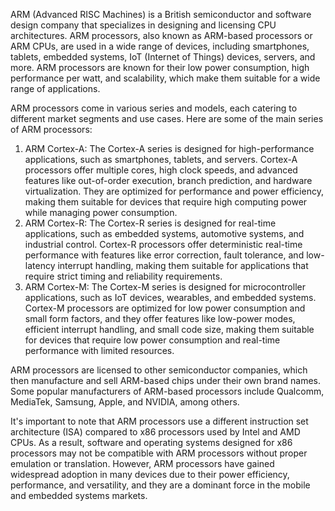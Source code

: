 ARM (Advanced RISC Machines) is a British semiconductor and software design company that specializes in designing and licensing CPU architectures. ARM processors, also known as ARM-based processors or ARM CPUs, are used in a wide range of devices, including smartphones, tablets, embedded systems, IoT (Internet of Things) devices, servers, and more. ARM processors are known for their low power consumption, high performance per watt, and scalability, which make them suitable for a wide range of applications.

ARM processors come in various series and models, each catering to different market segments and use cases. Here are some of the main series of ARM processors:

1. ARM Cortex-A: The Cortex-A series is designed for high-performance applications, such as smartphones, tablets, and servers. Cortex-A processors offer multiple cores, high clock speeds, and advanced features like out-of-order execution, branch prediction, and hardware virtualization. They are optimized for performance and power efficiency, making them suitable for devices that require high computing power while managing power consumption.
2. ARM Cortex-R: The Cortex-R series is designed for real-time applications, such as embedded systems, automotive systems, and industrial control. Cortex-R processors offer deterministic real-time performance with features like error correction, fault tolerance, and low-latency interrupt handling, making them suitable for applications that require strict timing and reliability requirements.
3. ARM Cortex-M: The Cortex-M series is designed for microcontroller applications, such as IoT devices, wearables, and embedded systems. Cortex-M processors are optimized for low power consumption and small form factors, and they offer features like low-power modes, efficient interrupt handling, and small code size, making them suitable for devices that require low power consumption and real-time performance with limited resources.

ARM processors are licensed to other semiconductor companies, which then manufacture and sell ARM-based chips under their own brand names. Some popular manufacturers of ARM-based processors include Qualcomm, MediaTek, Samsung, Apple, and NVIDIA, among others.

It's important to note that ARM processors use a different instruction set architecture (ISA) compared to x86 processors used by Intel and AMD CPUs. As a result, software and operating systems designed for x86 processors may not be compatible with ARM processors without proper emulation or translation. However, ARM processors have gained widespread adoption in many devices due to their power efficiency, performance, and versatility, and they are a dominant force in the mobile and embedded systems markets.